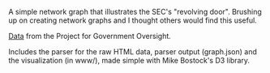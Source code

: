A simple network graph that illustrates the SEC's "revolving door". Brushing up on creating network graphs and I thought others would find this useful.

[Data](http://www.pogo.org/tools-and-data/sec-revolving-door-database/data/?former_division_office=&former_title=&new_employer=&dateType=date_of_resignation&startDate=&endDate=) from the Project for Government Oversight.

Includes the parser for the raw HTML data, parser output (graph.json) and the visualization (in www/), made simple with Mike Bostock's D3 library.